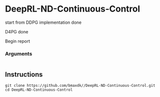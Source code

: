 # DeepRL-ND-Continuous-Control

start from DDPG implementation done

D4PG done

Begin report

### Arguments
```

```

## Instructions

```
git clone https://github.com/bmaxdk//DeepRL-ND-Continuous-Control.git
cd DeepRL-ND-Continuous-Control
```
<!-- Use jupyter notebook to open [`REINFORCE.ipynb`](https://github.com/bmaxdk/OpenAI-Gym-CartPole-v1-REINFORCE/blob/main/REINFORCE.ipynb). -->
